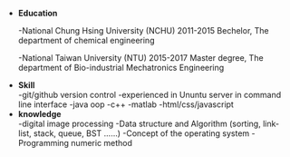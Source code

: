 <ul>
 <li><b>Education</b></li>

-National Chung Hsing University (NCHU) 2011-2015
 Bechelor, The department of chemical engineering
 
 -National Taiwan University (NTU) 2015-2017
 Master degree, The department of Bio-industrial Mechatronics Engineering 

 <li><b>Skill</b></li>
 -git/github version control
 -experienced in Ununtu server in command line interface
 -java oop
 -c++
 -matlab
 -html/css/javascript
 
 
 <li><b>knowledge</b></li>
 -digital image processing
 -Data structure and Algorithm (sorting, link-list, stack, queue, BST ......)
 -Concept of the operating system
 -Programming numeric method
</ul>
